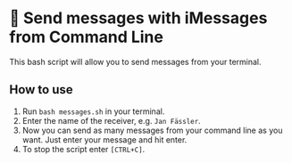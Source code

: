 # 💬 Send messages with iMessages from Command Line
This bash script will allow you to send messages from your terminal.

## How to use
1. Run `bash messages.sh` in your terminal.
2. Enter the name of the receiver, e.g. `Jan Fässler`.
3. Now you can send as many messages from your command line as you want. Just enter your message and hit enter.
4. To stop the script enter `[CTRL+C]`.